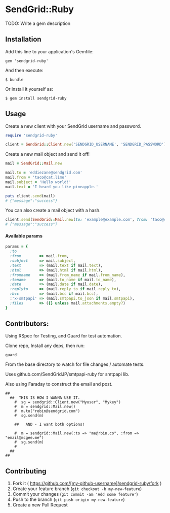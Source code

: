 # SendGrid::Ruby

TODO: Write a gem description

## Installation

Add this line to your application's Gemfile:

    gem 'sendgrid-ruby'

And then execute:

    $ bundle

Or install it yourself as:

    $ gem install sendgrid-ruby

## Usage

Create a new client with your SendGrid username and password.

```ruby
require 'sendgrid-ruby'

client = SendGrid::Client.new('SENDGRID_USERNAME', 'SENDGRID_PASSWORD')
```

Create a new mail object and send it off!
```ruby
mail = SendGrid::Mail.new

mail.to = 'eddiezane@sendgrid.com'
mail.from = 'taco@cat.limo'
mail.subject = 'Hello world!'
mail.text = 'I heard you like pineapple.'

puts client.send(mail) 
# {"message":"success"}
```

You can also create a mail object with a hash.
```ruby
client.send(SendGrid::Mail.new(to: 'example@example.com', from: 'taco@cat.limo', subject: 'Hello world!', text: 'Hi there!', html: '<b>Hi there!</b>'))
# {"message":"success"}
```

#### Available params

```ruby
params = {
  :to
  :from        => mail.from,
  :subject     => mail.subject,
  :text        => (mail.text if mail.text),
  :html        => (mail.html if mail.html),
  :fromname    => (mail.from_name if mail.from_name),
  :toname      => (mail.to_name if mail.to_name),
  :date        => (mail.date if mail.date),
  :replyto     => (mail.reply_to if mail.reply_to),
  :bcc         => (mail.bcc if mail.bcc),
  :'x-smtpapi' => (mail.smtpapi.to_json if mail.smtpapi),
  :files       => ({} unless mail.attachments.empty?)
}
```



## Contributors:

Using RSpec for Testing, and Guard for test automation.

Clone repo, Install any deps, then run:

    guard

From the base directory to watch for file changes / automate tests. 

Uses github.com/SendGridJP/smtpapi-ruby for smtpapi lib.

Also using Faraday to construct the email and post.   

    ##
      ##  THIS IS HOW I WANNA USE IT.
        #  sg = sendgrid::Client.new("Myuser", "Mykey")
        #  m = sendgrid::Mail.new()
        #  m.to("robin@sendgrid.com")
        #  sg.send(m)

        ##   AND - I want both options!

        #  m = sendgrid::Mail.new(:to => "me@rbin.co", :from => "email@mcgee.me")
        #  sg.send(m)
        #
      ##
    ##  


## Contributing

1. Fork it ( https://github.com/[my-github-username]/sendgrid-ruby/fork )
2. Create your feature branch (`git checkout -b my-new-feature`)
3. Commit your changes (`git commit -am 'Add some feature'`)
4. Push to the branch (`git push origin my-new-feature`)
5. Create a new Pull Request
